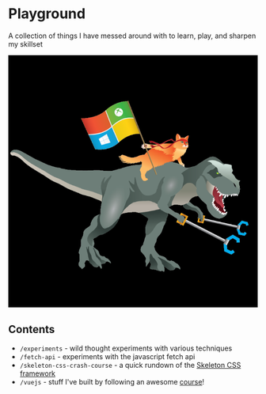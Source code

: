 # Playground
A collection of things I have messed around with to learn, play, and sharpen my skillset

![](super-powers-activated.png)

## Contents
* `/experiments` - wild thought experiments with various techniques
* `/fetch-api` - experiments with the javascript fetch api
* `/skeleton-css-crash-course` - a quick rundown of the [Skeleton CSS framework](https://github.com/dhg/Skeleton)
* `/vuejs` - stuff I've built by following an awesome [course](https://www.udemy.com/course/vuejs-2-the-complete-guide/)!
